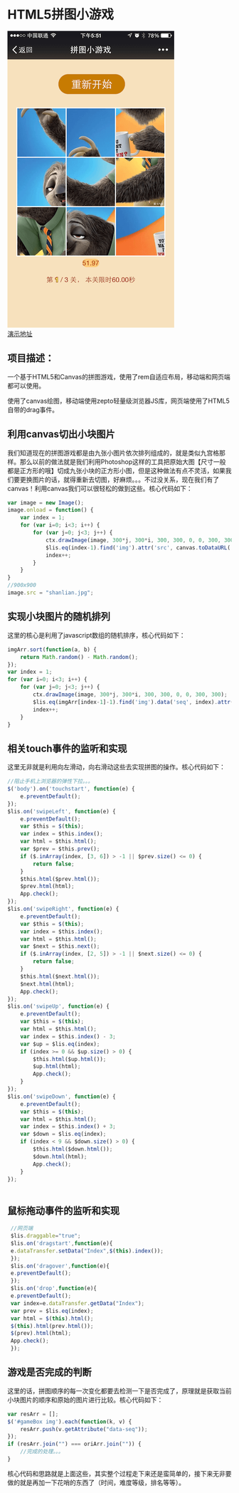 # HTML5拼图小游戏

![闪电](src/img/logo.png)   
[演示地址](http://zyy1217.com/project/puzzle/)

## 项目描述：
一个基于HTML5和Canvas的拼图游戏，使用了rem自适应布局，移动端和网页端都可以使用。

使用了canvas绘图，移动端使用zepto轻量级浏览器JS库，网页端使用了HTML5自带的drag事件。


## 利用canvas切出小块图片

我们知道现在的拼图游戏都是由九张小图片依次排列组成的，就是类似九宫格那样。那么以前的做法就是我们利用Photoshop这样的工具把原始大图【尺寸一般都是正方形的哦】切成九张小块的正方形小图，但是这种做法有点不灵活，如果我们要更换图片的话，就得重新去切图，好麻烦。。。不过没关系，现在我们有了canvas！利用canvas我们可以很轻松的做到这些。核心代码如下：
```javascript
var image = new Image();
image.onload = function() {
    var index = 1;
    for (var i=0; i<3; i++) {
        for (var j=0; j<3; j++) {
            ctx.drawImage(image, 300*j, 300*i, 300, 300, 0, 0, 300, 300);
            $lis.eq(index-1).find('img').attr('src', canvas.toDataURL('image/jpeg'));
            index++;
        }
    }
}
//900x900
image.src = "shanlian.jpg";
```

## 实现小块图片的随机排列

这里的核心是利用了javascript数组的随机排序，核心代码如下：
```javascript
imgArr.sort(function(a, b) {
    return Math.random() - Math.random();
});
var index = 1;
for (var i=0; i<3; i++) {
    for (var j=0; j<3; j++) {
        ctx.drawImage(image, 300*j, 300*i, 300, 300, 0, 0, 300, 300);
        $lis.eq(imgArr[index-1]-1).find('img').data('seq', index).attr('src', canvas.toDataURL('image/jpeg'));
        index++;
    }
}

```

## 相关touch事件的监听和实现
这里无非就是利用向左滑动，向右滑动这些去实现拼图的操作。核心代码如下：
```javascript
//阻止手机上浏览器的弹性下拉。。。
$('body').on('touchstart', function(e) {
    e.preventDefault();
});
$lis.on('swipeLeft', function(e) {
    e.preventDefault();
    var $this = $(this);
    var index = $this.index();
    var html = $this.html();
    var $prev = $this.prev();
    if ($.inArray(index, [3, 6]) > -1 || $prev.size() <= 0) {
        return false;
    }
    $this.html($prev.html());
    $prev.html(html);
    App.check();
});
$lis.on('swipeRight', function(e) {
    e.preventDefault();
    var $this = $(this);
    var index = $this.index();
    var html = $this.html();
    var $next = $this.next();
    if ($.inArray(index, [2, 5]) > -1 || $next.size() <= 0) {
        return false;
    }
    $this.html($next.html());
    $next.html(html);
    App.check();
});
$lis.on('swipeUp', function(e) {
    e.preventDefault();
    var $this = $(this);
    var html = $this.html();
    var index = $this.index() - 3;
    var $up = $lis.eq(index);
    if (index >= 0 && $up.size() > 0) {
        $this.html($up.html());
        $up.html(html);
        App.check();
    }
});
$lis.on('swipeDown', function(e) {
    e.preventDefault();
    var $this = $(this);
    var html = $this.html();
    var index = $this.index() + 3;
    var $down = $lis.eq(index);
    if (index < 9 && $down.size() > 0) {
        $this.html($down.html());
        $down.html(html);
        App.check();
    }
});
    
```

## 鼠标拖动事件的监听和实现
```javascript
 //网页端
 $lis.draggable="true";
 $lis.on('dragstart',function(e){
 e.dataTransfer.setData("Index",$(this).index());
 });
 $lis.on('dragover',function(e){
 e.preventDefault();
 });
 $lis.on('drop',function(e){
 e.preventDefault();
 var index=e.dataTransfer.getData("Index");
 var prev = $lis.eq(index);
 var html = $(this).html();
 $(this).html(prev.html());
 $(prev).html(html);
 App.check();
 });
```

                
                
## 游戏是否完成的判断

这里的话，拼图顺序的每一次变化都要去检测一下是否完成了，原理就是获取当前小块图片的顺序和原始的图片进行比较。核心代码如下：
```javascript
var resArr = [];
$('#gameBox img').each(function(k, v) {
    resArr.push(v.getAttribute("data-seq"));
});
if (resArr.join("") === oriArr.join("")) {
    //完成的处理。。。
}
```
核心代码和思路就是上面这些，其实整个过程走下来还是蛮简单的，接下来无非要做的就是再加一下花哨的东西了（时间，难度等级，排名等等）。
